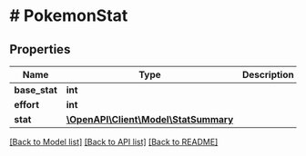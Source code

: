 # # PokemonStat

## Properties

Name | Type | Description | Notes
------------ | ------------- | ------------- | -------------
**base_stat** | **int** |  |
**effort** | **int** |  |
**stat** | [**\OpenAPI\Client\Model\StatSummary**](StatSummary.md) |  |

[[Back to Model list]](../../README.md#models) [[Back to API list]](../../README.md#endpoints) [[Back to README]](../../README.md)
